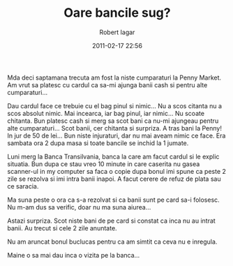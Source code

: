 ﻿---
layout: post
title: Oare bancile sug?
date: 2011-02-17 22:56
author: "Robert Iagar"
comments: true
tags: [Banca Transilvania, Banci, Carduri, Day to day, Life, Life, Penny Market]
---
<p>Mda deci saptamana trecuta am fost la niste cumparaturi la Penny Market. Am vrut sa platesc cu cardul ca sa-mi ajunga banii cash si pentru alte cumparaturi…</p><!--more--><p>Dau cardul face ce trebuie cu el bag pinul si nimic… Nu a scos citanta nu a scos absolut nimic. Mai incearca, iar bag pinul, iar nimic… Nu scoate chitanta. Bun platesc cash si merg sa scot bani ca nu-mi ajungeau pentru alte cumparaturi… Scot banii, cer chitanta si surpriza. A tras bani la Penny! In jur de 50 de lei… Bun niste injuraturi, dar nu mai aveam nimic ce face. Era sambata ora 2 dupa masa si toate bancile se inchid la 1 jumate.</p>  <p>Luni merg la Banca Transilvania, banca la care am facut cardul si le explic situatia. Bun dupa ce stau vreo 10 minute in care caserita nu gasea scanner-ul in my computer sa faca o copie dupa bonul imi spune ca peste 2 zile se rezolva si imi intra banii inapoi. A facut cerere de refuz de plata sau ce saracia.</p>  <p>Ma suna peste o ora ca s-a rezolvat si ca banii sunt pe card sa-i folosesc. Nu m-am dus sa verific, doar nu ma suna aiurea…</p>  <p>Astazi surpriza. Scot niste bani de pe card si constat ca inca nu au intrat banii. Au trecut si cele 2 zile anuntate.</p>  <p>Nu am aruncat bonul buclucas pentru ca am simtit ca ceva nu e inregula. </p>  <p>Maine o sa mai dau inca o vizita pe la banca…</p>
